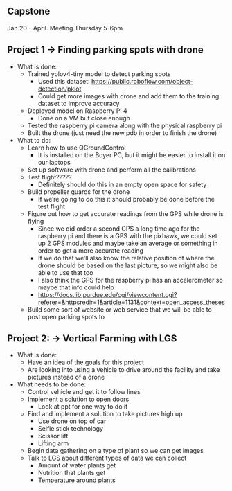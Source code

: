 ## Capstone
Jan 20 - April.
Meeting Thursday 5-6pm

## Project 1 → Finding parking spots with drone
- What is done:  
    - Trained yolov4-tiny model to detect parking spots  
        - Used this dataset: https://public.roboflow.com/object-detection/pklot   
        - Could get more images with drone and add them to the training dataset to improve accuracy
    - Deployed model on Raspberry Pi 4
        - Done on a VM but close enough
    - Tested the raspberry pi camera along with the physical raspberry pi
    - Built the drone (just need the new pdb in order to finish the drone)
- What to do:  
    - Learn how to use QGroundControl  
        - It is installed on the Boyer PC, but it might be easier to install it on our laptops  
    - Set up software with drone and perform all the calibrations
    - Test flight?????
        - Definitely should do this in an empty open space for safety
    - Build propeller guards for the drone
         - If we’re going to do this it should probably be done before the test flight
    - Figure out how to get accurate readings from the GPS while drone is flying
        - Since we did order a second GPS a long time ago for the raspberry pi and there is a GPS with the pixhawk, we could set up 2 GPS modules and maybe take an average or something in order to get a more accurate reading
        - If we do that we’ll also know the relative position of where the drone should be based on the last picture, so we might also be able to use that too
        - I also think the GPS for the raspberry pi has an accelerometer so maybe that info could help
        - https://docs.lib.purdue.edu/cgi/viewcontent.cgi?referer=&httpsredir=1&article=1131&context=open_access_theses
    - Build some sort of website or web service that we will be able to post open parking spots to

## Project 2: → Vertical Farming with LGS
- What is done:
    - Have an idea of the goals for this project 
    - Are looking into using a vehicle to drive around the facility and take pictures instead of a drone
- What needs to be done:
    - Control vehicle and get it to follow lines
    - Implement a solution to open doors
        - Look at ppt for one way to do it
    - Find and implement a solution to take pictures high up
        - Use drone on top of car
        - Selfie stick technology
        - Scissor lift
        - Lifting arm
    - Begin data gathering on a type of plant so we can get images
    - Talk to LGS about different types of data we can collect
        - Amount of water plants get
        - Nutrition that plants get
        - Temperature around plants


    

